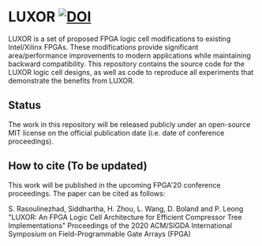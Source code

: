# LUXOR [![DOI](https://zenodo.org/badge/DOI/10.5281/zenodo.3566067.svg)](https://doi.org/10.5281/zenodo.3566067)

LUXOR is a set of proposed FPGA logic cell modifications to existing Intel/Xilinx FPGAs. These modifications provide significant area/performance improvements to modern applications while maintaining backward compatibility. This repository contains the source code for the LUXOR logic cell designs, as well as code to reproduce all experiments that demonstrate the benefits from LUXOR.

## Status

The work in this repository will be released publicly under an open-source MIT license on the official publication date (i.e. date of conference proceedings).


## How to cite (To be updated)

This work will be published in the upcoming FPGA'20 conference proceedings. The paper can be cited as follows:

S. Rasoulinezhad, Siddhartha, H. Zhou, L. Wang, D. Boland and P. Leong "LUXOR: An FPGA Logic Cell Architecture for Efficient
Compressor Tree Implementations" Proceedings of the 2020 ACM/SIGDA International Symposium on Field-Programmable Gate Arrays (FPGA)
